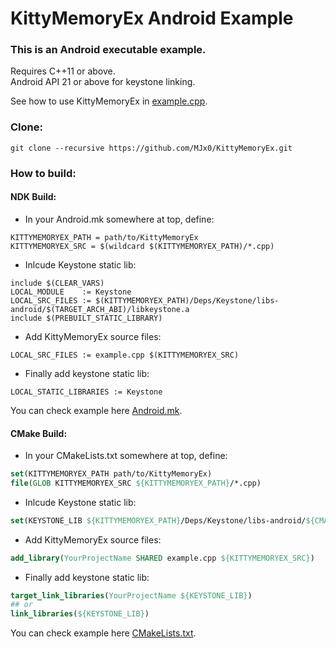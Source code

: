 # KittyMemoryEx Android Example

<h3>This is an Android executable example.</h3>

Requires C++11 or above.</br>
Android API 21 or above for keystone linking.

See how to use KittyMemoryEx in [example.cpp](example.cpp).

<h3>Clone:</h3>

```
git clone --recursive https://github.com/MJx0/KittyMemoryEx.git
```

<h3>How to build:</h3>

<h4>NDK Build:</h4>

- In your Android.mk somewhere at top, define:

```make
KITTYMEMORYEX_PATH = path/to/KittyMemoryEx
KITTYMEMORYEX_SRC = $(wildcard $(KITTYMEMORYEX_PATH)/*.cpp)
```

- Inlcude Keystone static lib:

```make
include $(CLEAR_VARS)
LOCAL_MODULE    := Keystone
LOCAL_SRC_FILES := $(KITTYMEMORYEX_PATH)/Deps/Keystone/libs-android/$(TARGET_ARCH_ABI)/libkeystone.a
include $(PREBUILT_STATIC_LIBRARY)
```

- Add KittyMemoryEx source files:

```make
LOCAL_SRC_FILES := example.cpp $(KITTYMEMORYEX_SRC)
```

- Finally add keystone static lib:

```make
LOCAL_STATIC_LIBRARIES := Keystone
```

You can check example here [Android.mk](Android.mk).

<h4>CMake Build:</h4>

- In your CMakeLists.txt somewhere at top, define:

```cmake
set(KITTYMEMORYEX_PATH path/to/KittyMemoryEx)
file(GLOB KITTYMEMORYEX_SRC ${KITTYMEMORYEX_PATH}/*.cpp)
```

- Inlcude Keystone static lib:

```cmake
set(KEYSTONE_LIB ${KITTYMEMORYEX_PATH}/Deps/Keystone/libs-android/${CMAKE_ANDROID_ARCH_ABI}/libkeystone.a)
```

- Add KittyMemoryEx source files:

```cmake
add_library(YourProjectName SHARED example.cpp ${KITTYMEMORYEX_SRC})
```

- Finally add keystone static lib:

```cmake
target_link_libraries(YourProjectName ${KEYSTONE_LIB})
## or
link_libraries(${KEYSTONE_LIB})
```

You can check example here [CMakeLists.txt](CMakeLists.txt).
